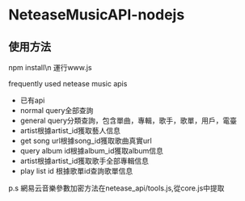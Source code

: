 # NeteaseMusicAPI-nodejs

## 使用方法
npm install\n
運行www.js

frequently used netease music apis
* 已有api
 * normal query全部查詢
 * general query分類查詢，包含單曲，專輯，歌手，歌單，用戶，電臺
 * artist根據artist_id獲取藝人信息
 * get song url根據song_id獲取歌曲真實url
 * query album id根據album_id獲取album信息
 * artist根據artist_id獲取歌手全部專輯信息
 * play list id 根據歌單id查詢歌單信息

p.s 網易云音樂參數加密方法在netease_api/tools.js,從core.js中提取

